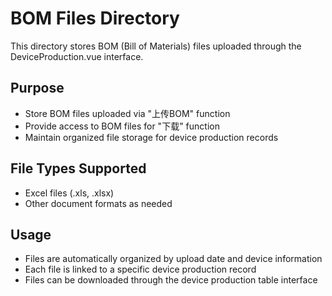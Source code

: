 # BOM Files Directory

This directory stores BOM (Bill of Materials) files uploaded through the DeviceProduction.vue interface.

## Purpose
- Store BOM files uploaded via "上传BOM" function
- Provide access to BOM files for "下载" function
- Maintain organized file storage for device production records

## File Types Supported
- Excel files (.xls, .xlsx)
- Other document formats as needed

## Usage
- Files are automatically organized by upload date and device information
- Each file is linked to a specific device production record
- Files can be downloaded through the device production table interface
